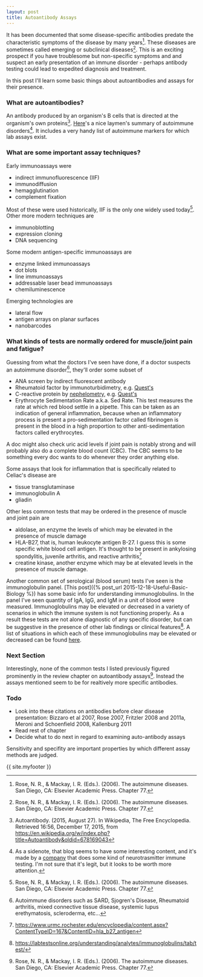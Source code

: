 ```yaml
---
layout: post
title: Autoantibody Assays 
---
```


It has been documented that some disease-specific antibodies predate the characteristic symptoms of the disease by many years[^chap_77]. These diseases are sometimes called emerging or subclinical diseases[^chap_77]. This is an exciting prospect if you have troublesome but non-specific symptoms and and suspect an early presentation of an immune disorder - perhaps antibody testing could lead to expedited diagnosis and treatment.

In this post I'll learn some basic things about autoantibodies and assays for their presence.

### What are autoantibodies?
An antibody produced by an organism's B cells that is directed at the organism's own proteins[^aab_wikipedia]. [Here](https://neuroendoimmune.wordpress.com/2013/04/16/horror-autotoxicus-the-story-of-autoimmunity/)'s a nice laymen's summary of autoimmune disorders[^neuroimmune_company_note]. It includes a very handy list of autoimmune markers for which lab assays exist. 

### What are some important assay techniques?

Early immunoassays were

* indirect immunofluorescence (IIF)
* immunodiffusion
* hemagglutination
* complement fixation

Most of these were used historically, IIF is the only one widely used today[^chap_77]. Other more modern techniques are 

* immunoblotting
* expression cloning
* DNA sequencing

Some modern antigen-specific immunoassays are

* enzyme linked immunoassays
* dot blots
* line immunoassays
* addressable laser bead immunoassays
* chemiluminescence

Emerging technologies are

* lateral flow
* antigen arrays on planar surfaces
* nanobarcodes

### What kinds of tests are normally ordered for muscle/joint pain and fatigue?

Guessing from what the doctors I've seen have done, if a doctor suspects an autoimmune disorder[^list_of_ai_diseases], they'll order some subset of 

* ANA screen by indirect fluorescent antibody
* Rheumatoid factor by immunoturbidimetry, e.g. [Quest's](http://www.questdiagnostics.com/testcenter/TestDetail.action?ntc=4418)
* C-reactive protein by [nephelometry](https://en.wikipedia.org/wiki/Nephelometry_(medicine)), e.g. [Quest's](http://www.questdiagnostics.com/testcenter/BUOrderInfo.action?tc=4420&labCode=DAL)
* Erythrocyte Sedimentation Rate a.k.a. Sed Rate. This test measures the rate at which red blood settle in a pipette. This can be taken as an indication of general inflammation, because when an inflammatory process is present a pro-sedimentation factor called fibrinogen is present in the blood in a high proportion to other anti-sedimentation factors called erythrocytes.

A doc might also check uric acid levels if joint pain is notably strong and will probably also do a complete blood count (CBC). The CBC seems to be something every doc wants to do whenever they order anything else.

Some assays that look for inflammation that is specifically related to Celiac's disease are

* tissue transglutaminase
* immunoglobulin A 
* gliadin

Other less common tests that may be ordered in the presence of muscle and joint pain are

* aldolase, an enzyme the levels of which may be elevated in the presence of muscle damage
* HLA-B27, that is, human leukocyte antigen B-27. I guess this is some specific white blood cell antigen. It's thought to be present in ankylosing spondylitis, juvenile arthritis, and reactive arthritis[^hla-b27-page]
* creatine kinase, another enzyme which may be at elevated levels in the presence of muscle damage.

Another common set of serological (blood serum) tests I've seen is the immunoglobulin panel. [This post]({% post_url 2015-12-18-Useful-Basic-Biology %}) has some basic info for understanding immunoglobulins. In the panel I've seen quantity of IgA, IgG, and IgM in a unit of blood were measured. Immunoglobulins may be elevated or decreased in a variety of scenarios in which the immune system is not functioning properly. As a result these tests are not alone diagnostic of any specific disorder, but can be suggestive in the presence of other lab findings or clinical features[^labtestsonline_immunoglobulins]. A list of situations in which each of these immunoglobulins may be elevated or decreased can be found [here](https://labtestsonline.org/understanding/analytes/immunoglobulins/tab/test/). 

### Next Section
Interestingly, none of the common tests I listed previously figured prominently in the review chapter on autoantibody assays[^chap_77]. Instead the assays mentioned seem to be for realtively more specific antibodies.

### Todo

* Look into these citations on antibodies before clear disease presentation: Bizzaro et al 2007, Rose 2007, Fritzler 2008 and 2011a, Meroni and Schoenfield 2008, Kallenburg 2011
* Read rest of chapter
* Decide what to do next in regard to examining auto-antibody assays 

Sensitivity and specifity are important properties by which different assay methods are judged.

{{ site.myfooter }}

[^aab_wikipedia]: Autoantibody. (2015, August 27). In Wikipedia, The Free Encyclopedia. Retrieved 16:56, December 17, 2015, from https://en.wikipedia.org/w/index.php?title=Autoantibody&oldid=678169043
[^neuroimmune_company_note]: As a sidenote, that blog seems to have some interesting content, and it's made by a [company](https://www.neurorelief.com/?p=home) that does some kind of neurotrasmitter immune testing. I'm not sure that it's legit, but it looks to be worth more attention. 
[^chap_77]: Rose, N. R., & Mackay, I. R. (Eds.). (2006). The autoimmune diseases. San Diego, CA: Elsevier Academic Press. Chapter 77.
[^list_of_ai_diseases]: Autoimmune disorders such as SARD, Sjogren's Disease, Rheumatoid arthritis, mixed connective tissue disease, systemic lupus erethymatosis, scleroderma, etc...
[^hla-b27-page]: https://www.urmc.rochester.edu/encyclopedia/content.aspx?ContentTypeID=167&ContentID=hla_b27_antigen
[^labtestsonline_immunoglobulins]: https://labtestsonline.org/understanding/analytes/immunoglobulins/tab/test/
